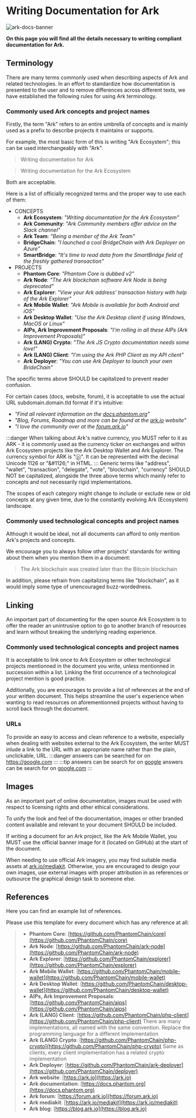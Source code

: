 # Writing Documentation for Ark
![ark-docs-banner](https://github.com/PhantomChain/docs/blob/master/banner.png?raw=true)

**On this page you will find all the details necessary to writing compliant documentation for Ark.**

## Terminology
There are many terms commonly used when describing aspects of Ark and related technologies. In an effort to standardize how documentation is presented to the user and to remove differences across different texts, we have established the following rules for using Ark terminology.

### Commonly used Ark concepts and project names
Firstly, the term "Ark" refers to an entire umbrella of concepts and is mainly used as a prefix to describe projects it maintains or supports.

For example, the most basic form of this is writing "Ark Ecosystem"; this can be used interchangeably with "Ark".

 > Writing documentation for Ark

 > Writing documentation for the Ark Ecosystem

Both are acceptable.

Here is a list of officially recognized terms and the proper way to use each of them:
 - CONCEPTS
   - **Ark Ecosystem**:  *"Writing documentation for the Ark Ecosystem"*
   - **Ark Community**: *"Ark Community members offer advice on the Slack channel"*
   - **Ark Team**: *"Being a member of the Ark Team"*
   - **BridgeChain**: *"I launched a cool BridgeChain with Ark Deployer on Azure"*
   - **SmartBridge**: *"It's time to read data from the SmartBridge field of the freshly gathered transaction"*
 - PROJECTS
   - **Phantom Core**: *"Phantom Core is dubbed v2"*
   - **Ark Node**: *"The Ark blockchain software Ark Node is being deprecated"*
   - **Ark Explorer**: *"View your Ark address' transaction history with help of the Ark Explorer"*
   - **Ark Mobile Wallet**: *"Ark Mobile is available for both Android and iOS"*
   - **Ark Desktop Wallet**: *"Use the Ark Desktop client if using Windows, MacOS or Linux"*
   - **AIPs, Ark Improvement Proposals**: *"I'm rolling in all these AIPs (Ark Improvement Proposals)"*
   - **Ark (LANG) Crypto**: *"The Ark JS Crypto documentation needs some love!"*
   - **Ark (LANG) Client**: *"I'm using the Ark PHP Client as my API client"*
   - **Ark Deployer**: *"You can use Ark Deployer to launch your own BrideChain"*

The specific terms above SHOULD be capitalized to prevent reader confusion.

For certain cases (docs, website, forum), it is acceptable to use the actual URL subdomain.domain.tld format if it's intuitive:

 - *"Find all relevant information on the [docs.phantom.org](https://docs.phantom.org)"*
 - *"Blog, Forums, Roadmap and more can be found at the [ark.io](https://ark.io) website"*
 - *"I love the community over at the [forum.ark.io](https://forum.ark.io)"*

:::danger
When talking about Ark's native currency, you MUST refer to it as ARK - it is commonly used as the currency ticker on exchanges and within Ark Ecosystem projects like the Ark Desktop Wallet and Ark Explorer. The currency symbol for ARK is "ⓟ". It can be represented with the decimal Unicode 1126 or "\&#1126;" in HTML.
:::
Generic terms like "address", "wallet", "transaction", "delegate", "vote", "blockchain", "currency" SHOULD NOT be capitalized, alongside the three above terms which mainly refer to concepts and not necessarily rigid implementations.

The scopes of each category might change to include or exclude new or old concepts at any given time, due to the constantly evolving Ark (Ecosystem) landscape.

### Commonly used technological concepts and project names
Although it would be ideal, not all documents can afford to only mention Ark's projects and concepts.

We encourage you to always follow other projects' standards for writing about them when you mention them in a document:

 > The Ark blockchain was created later than the Bitcoin blockchain

In addition, please refrain from capitalizing terms like "blockchain", as it would imply some type of unencouraged buzz-wordedness.

## Linking
An important part of documenting for the open source Ark Ecosystem is to offer the reader an unintrusive option to go to another branch of resources and learn without breaking the underlying reading experience.

### Commonly used technological concepts and project names 
It is acceptable to link once to Ark Ecosystem or other technological projects mentionned in the document you write, unless mentionned in succession within a list. Linking the first occurrence of a technological project mention is good practice.

Additionally, you are encourages to provide a list of references at the end of your written document. This helps streamline the user's experience when wanting to read resources on aforementionned projects without having to scroll back through the document.

### URLs
To provide an easy to access and clean reference to a website, especially when dealing with websites external to the Ark Ecosystem, the writer MUST inlude a link to the URL with an appropriate name rather than the plain, unclickable, URL.
:::danger
answers can be searched for on https://google.com
:::
:::tip
answers can be search for on [google](https://google.com)
answers can be search for on [google.com](https://google.com)
:::

## Images
As an important part of online documentation, images must be used with respect to licensing rights and other ethical considerations.

To unify the look and feel of the documentation, images or other branded content available and relevant to your document SHOULD be included.

If writing a document for an Ark project, like the Ark Mobile Wallet, you MUST use the official banner image for it (located on GitHub) at the start of the document.

When needing to use official Ark imagery, you may find suitable media assets at [ark.io/mediakit](https://ark.io/mediakit). Otherwise, you are encouraged to design your own images, use external images with proper attribution in as references or outsource the graphical design task to someone else.

## References
Here you can find an example list of references.

Please use this template for every document which has any reference at all:

> - **Phantom Core**: [https://github.com/PhantomChain/core](https://github.com/PhantomChain/core)
> - **Ark Node**: [https://github.com/PhantomChain/ark-node](https://github.com/PhantomChain/ark-node)
> - **Ark Explorer**: [https://github.com/PhantomChain/explorer](https://github.com/PhantomChain/explorer)
> - **Ark Mobile Wallet**: [https://github.com/PhantomChain/mobile-wallet](https://github.com/PhantomChain/mobile-wallet)
> - **Ark Desktop Wallet**: [https://github.com/PhantomChain/desktop-wallet](https://github.com/PhantomChain/desktop-wallet)
> - **AIPs, Ark Improvement Proposals**: [https://github.com/PhantomChain/aips](https://github.com/PhantomChain/aips)
> - **Ark (LANG) Client**: [https://github.com/PhantomChain/php-client](https://github.com/PhantomChain/php-client) There are many implementations, all named with the same convention. Replace the programming language for a different implementation
> - **Ark (LANG) Crypto**: [https://github.com/PhantomChain/php-crypto](https://github.com/PhantomChain/php-crypto) Same as clients, every client implementation has a related crypto implementation
> - **Ark Deployer**: [https://github.com/PhantomChain/ark-deployer](https://github.com/PhantomChain/deployer)
> - **Ark website**: [https://ark.io](https://ark.io)
> - **Ark documentation**: [https://docs.phantom.org](https://docs.phantom.org)
> - **Ark forum**: [https://forum.ark.io](https://forum.ark.io)
> - **Ark mediakit**: [https://ark.io/mediakit](https://ark.io/mediakit)
> - **Ark blog**: [https://blog.ark.io](https://blog.ark.io)
